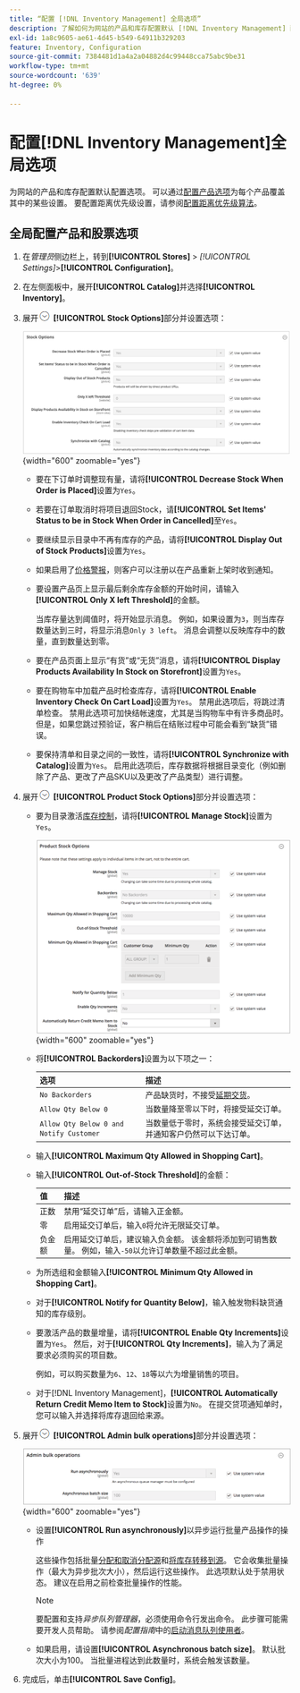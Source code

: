 ```yaml
---
title: “配置 [!DNL Inventory Management] 全局选项”
description: 了解如何为网站的产品和库存配置默认 [!DNL Inventory Management] 配置选项。
exl-id: 1a8c9605-ae61-4d45-b549-64911b329203
feature: Inventory, Configuration
source-git-commit: 7384481d1a4a2a04882d4c99448cca75abc9be31
workflow-type: tm+mt
source-wordcount: '639'
ht-degree: 0%

---
```


# 配置[!DNL Inventory Management]全局选项

为网站的产品和库存配置默认配置选项。 可以通过[配置产品选项](product-options.md)为每个产品覆盖其中的某些设置。 要配置距离优先级设置，请参阅[配置距离优先级算法](distance-priority-algorithm.md)。

## 全局配置产品和股票选项

1. 在&#x200B;_管理员_&#x200B;侧边栏上，转到&#x200B;**[!UICONTROL Stores]** > _[!UICONTROL Settings]_>**[!UICONTROL Configuration]**。

1. 在左侧面板中，展开&#x200B;**[!UICONTROL Catalog]**&#x200B;并选择&#x200B;**[!UICONTROL Inventory]**。

1. 展开![扩展选择器](../assets/icon-display-expand.png) **[!UICONTROL Stock Options]**&#x200B;部分并设置选项：

   ![股票期权](assets/config-catalog-inventory-stock-options.png){width="600" zoomable="yes"}

   - 要在下订单时调整现有量，请将&#x200B;**[!UICONTROL Decrease Stock When Order is Placed]**&#x200B;设置为`Yes`。

   - 若要在订单取消时将项目退回Stock，请&#x200B;**[!UICONTROL Set Items' Status to be in Stock When Order in Cancelled]**&#x200B;至`Yes`。

   - 要继续显示目录中不再有库存的产品，请将&#x200B;**[!UICONTROL Display Out of Stock Products]**&#x200B;设置为`Yes`。

   - 如果启用了[价格警报](alert-setup.md)，则客户可以注册以在产品重新上架时收到通知。

   - 要设置产品页上显示最后剩余库存金额的开始时间，请输入&#x200B;**[!UICONTROL Only X left Threshold]**&#x200B;的金额。

     当库存量达到阈值时，将开始显示消息。 例如，如果设置为`3`，则当库存数量达到三时，将显示消息`Only 3 left`。 消息会调整以反映库存中的数量，直到数量达到零。

   - 要在产品页面上显示“有货”或“无货”消息，请将&#x200B;**[!UICONTROL Display Products Availability In Stock on Storefront]**&#x200B;设置为`Yes`。

   - 要在购物车中加载产品时检查库存，请将&#x200B;**[!UICONTROL Enable Inventory Check On Cart Load]**&#x200B;设置为`Yes`。 禁用此选项后，将跳过清单检查。 禁用此选项可加快结帐速度，尤其是当购物车中有许多商品时。 但是，如果您跳过预验证，客户稍后在结账过程中可能会看到“缺货”错误。

   - 要保持清单和目录之间的一致性，请将&#x200B;**[!UICONTROL Synchronize with Catalog]**&#x200B;设置为`Yes`。 启用此选项后，库存数据将根据目录变化（例如删除了产品、更改了产品SKU以及更改了产品类型）进行调整。

1. 展开![扩展选择器](../assets/icon-display-expand.png) **[!UICONTROL Product Stock Options]**&#x200B;部分并设置选项：

   - 要为目录激活[库存控制](enable.md)，请将&#x200B;**[!UICONTROL Manage Stock]**&#x200B;设置为`Yes`。

     ![产品股票期权](assets/config-catalog-inventory-product-stock-options.png){width="600" zoomable="yes"}

   - 将&#x200B;**[!UICONTROL Backorders]**&#x200B;设置为以下项之一：

     | 选项 | 描述 |
     | ----- | ----- |
     | `No Backorders` | 产品缺货时，不接受[延期交货](backorders.md)。 |
     | `Allow Qty Below 0` | 当数量降至零以下时，将接受延交订单。 |
     | `Allow Qty Below 0 and Notify Customer` | 当数量低于零时，系统会接受延交订单，并通知客户仍然可以下达订单。 |

   - 输入&#x200B;**[!UICONTROL Maximum Qty Allowed in Shopping Cart]**。

   - 输入&#x200B;**[!UICONTROL Out-of-Stock Threshold]**&#x200B;的金额：

     | 值 | 描述 |
     | ----- |-----|
     | 正数 | 禁用“延交订单”后，请输入正金额。 |
     | 零 | 启用延交订单后，输入`0`将允许无限延交订单。 |
     | 负金额 | 启用延交订单后，建议输入负金额。 该金额将添加到可销售数量。 例如，输入`-50`以允许订单数量不超过此金额。 |

   - 为所选组和金额输入&#x200B;**[!UICONTROL Minimum Qty Allowed in Shopping Cart]**。

   - 对于&#x200B;**[!UICONTROL Notify for Quantity Below]**，输入触发物料缺货通知的库存级别。

   - 要激活产品的数量增量，请将&#x200B;**[!UICONTROL Enable Qty Increments]**&#x200B;设置为`Yes`。 然后，对于&#x200B;**[!UICONTROL Qty Increments]**，输入为了满足要求必须购买的项目数。

     例如，可以购买数量为`6`、`12`、`18`等以六为增量销售的项目。

   - 对于[!DNL Inventory Management]，**[!UICONTROL Automatically Return Credit Memo Item to Stock]**&#x200B;设置为`No`。 在提交贷项通知单时，您可以输入并选择将库存退回给来源。

1. 展开![扩展选择器](../assets/icon-display-expand.png) **[!UICONTROL Admin bulk operations]**&#x200B;部分并设置选项：

   ![管理员批量操作](assets/config-catalog-inventory-admin-bulk-operations.png){width="600" zoomable="yes"}

   - 设置&#x200B;**[!UICONTROL Run asynchronously]**&#x200B;以异步运行批量产品操作的操作

     这些操作包括批量[分配和取消分配源](bulk-assignment.md)和[将库存转移到源](inventory-transfer.md)。 它会收集批量操作（最大为异步批次大小），然后运行这些操作。 此选项默认处于禁用状态。 建议在启用之前检查批量操作的性能。

     >[!NOTE]
     >
     >要配置和支持&#x200B;_异步队列管理器_，必须使用命令行发出命令。 此步骤可能需要开发人员帮助。 请参阅&#x200B;_配置指南_&#x200B;中的[启动消息队列使用者](https://experienceleague.adobe.com/docs/commerce-operations/configuration-guide/cli/start-message-queues.html)。

   - 如果启用，请设置&#x200B;**[!UICONTROL Asynchronous batch size]**。 默认批次大小为100。 当批量进程达到此数量时，系统会触发该数量。

1. 完成后，单击&#x200B;**[!UICONTROL Save Config]**。
